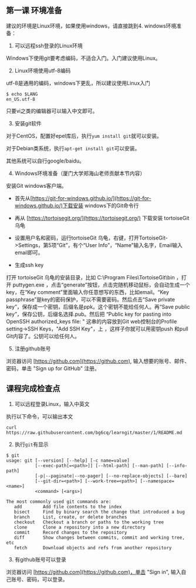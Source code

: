 ## 第一课 环境准备

建议的环境是Linux环境，如果使用windows，请直接跳到4. windows环境准备：

1. 可以远程ssh登录的Linux环境

Windows下使用git要考虑编码，不适合入门。入门建议使用Linux。

2. Linux环境使用utf-8编码

utf-8是通用的编码，windows下更乱，所以建议使用Linux入门
````
$ echo $LANG
en_US.utf-8
````

只要vi之类的编辑器可以输入中文即可。

3. 安装git软件

对于CentOS，配置好epel库后，执行`yum install git`就可以安装。

对于Debian类系统，执行`apt-get install git`可以安装。

其他系统可以自行google/baidu。

4. Windows环境准备（厦门大学郑海山老师贡献本节内容）

安装Git windows客户端。

* 首先从[https://git-for-windows.github.io/](https://git-for-windows.github.io/)下载安装 windows下的Git命令行

* 再从 [https://tortoisegit.org/](https://tortoisegit.org/) 下载安装 tortoiseGit 乌龟

* 设置用户名和密码，运行tortoiseGit 乌龟，右键，打开TortoiseGit->Settings，第5项“Git”，有个“User Info”，“Name”输入名字，Email输入email即可。

* 生成ssh key

打开 tortoiseGit 乌龟的安装目录，比如 C:\Program Files\TortoiseGit\bin ，打开 puttygen.exe ，点击“generate”按钮，点击完随机移动鼠标，会自动生成一个key，在“Key comment”里面输入你任意想写的东西，比如email。“Key passphrase”是key的密码保护，可以不需要密码。然后点击“Save private key”，保存成一个密钥，后缀名是ppk。这个密钥不能给任何人。再“Save public key”，保存公钥，后缀名选择.pub。然后把 “Public key for pasting into OpenSSH authorized_keys file: " 这串的内容放到Git web控制台的Profile setting->SSH Keys，"Add SSH Key"，上 ，这样子你就可以用密钥push 和pull Git内容了。公钥可以给任何人。

5. 注册github账号

浏览器访问 [https://github.com](https://github.com), 输入想要的账号、邮件、密码，单击 "Sign up for GitHub" 注册。

## 课程完成检查点

1. 可以远程登录Linux，输入中英文

执行以下命令，可以输出本文
````
curl https://raw.githubusercontent.com/bg6cq/learngit/master/1/README.md
````
2. 执行`git`有显示
```
$ git
usage: git [--version] [--help] [-c name=value]
           [--exec-path[=<path>]] [--html-path] [--man-path] [--info-path]
           [-p|--paginate|--no-pager] [--no-replace-objects] [--bare]
           [--git-dir=<path>] [--work-tree=<path>] [--namespace=<name>]
           <command> [<args>]

The most commonly used git commands are:
   add        Add file contents to the index
   bisect     Find by binary search the change that introduced a bug
   branch     List, create, or delete branches
   checkout   Checkout a branch or paths to the working tree
   clone      Clone a repository into a new directory
   commit     Record changes to the repository
   diff       Show changes between commits, commit and working tree, etc
   fetch      Download objects and refs from another repository
```

3. 有github账号可以登录
   
浏览器访问 [https://github.com](https://github.com)，单击 "Sign in", 输入自己账号、密码，可以登录。

